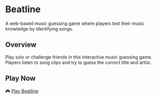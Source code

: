 # Beatline

A web-based music guessing game where players test their music knowledge by identifying songs.

## Overview

Play solo or challenge friends in this interactive music guessing game. Players listen to song clips and try to guess the correct title and artist.

## Play Now

🎮 [Play Beatline](https://tuneblast.live)
